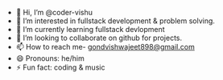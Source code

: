 - 👋 Hi, I’m @coder-vishu
- 👀 I’m interested in fullstack development & problem solving.
- 🌱 I’m currently learning fullstack devlopment
- 💞️ I’m looking to collaborate on github for projects.
- 📫 How to reach me- gondvishwajeet898@gmail.com
- 😄 Pronouns: he/him
- ⚡ Fun fact: coding & music

<!---
coder-vishu/coder-vishu is a ✨ special ✨ repository because its `README.md` (this file) appears on your GitHub profile.
You can click the Preview link to take a look at your changes.
--->
